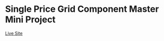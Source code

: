 # Single Price Grid Component Master Mini Project

<a href="https://ankitnsk178.github.io/Single-Price-Grid-Component-Master-Mini-Project/index.html">Live Site</a>